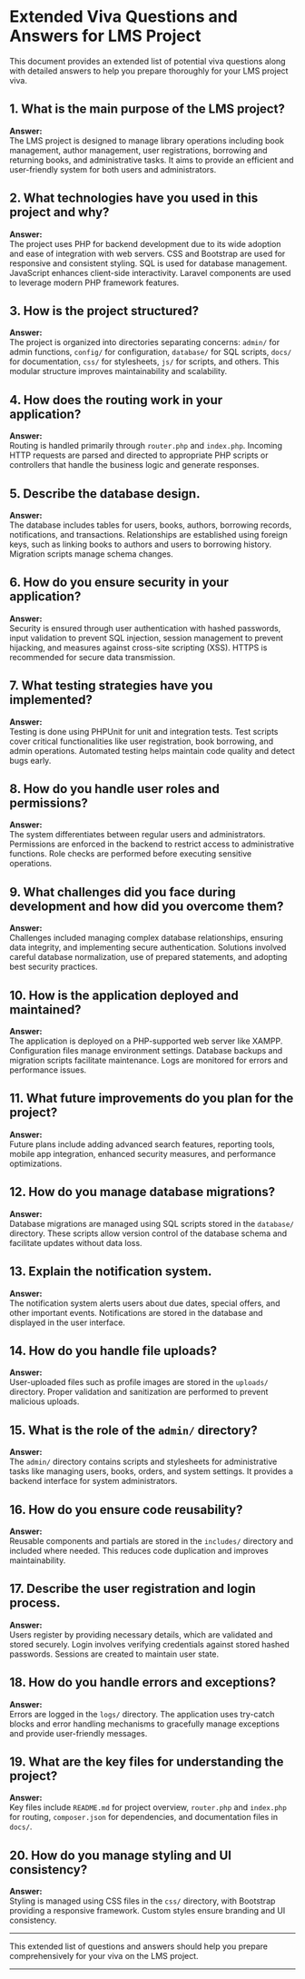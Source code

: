 # Extended Viva Questions and Answers for LMS Project

This document provides an extended list of potential viva questions along with detailed answers to help you prepare thoroughly for your LMS project viva.

## 1. What is the main purpose of the LMS project?
**Answer:**  
The LMS project is designed to manage library operations including book management, author management, user registrations, borrowing and returning books, and administrative tasks. It aims to provide an efficient and user-friendly system for both users and administrators.

## 2. What technologies have you used in this project and why?
**Answer:**  
The project uses PHP for backend development due to its wide adoption and ease of integration with web servers. CSS and Bootstrap are used for responsive and consistent styling. SQL is used for database management. JavaScript enhances client-side interactivity. Laravel components are used to leverage modern PHP framework features.

## 3. How is the project structured?
**Answer:**  
The project is organized into directories separating concerns: `admin/` for admin functions, `config/` for configuration, `database/` for SQL scripts, `docs/` for documentation, `css/` for stylesheets, `js/` for scripts, and others. This modular structure improves maintainability and scalability.

## 4. How does the routing work in your application?
**Answer:**  
Routing is handled primarily through `router.php` and `index.php`. Incoming HTTP requests are parsed and directed to appropriate PHP scripts or controllers that handle the business logic and generate responses.

## 5. Describe the database design.
**Answer:**  
The database includes tables for users, books, authors, borrowing records, notifications, and transactions. Relationships are established using foreign keys, such as linking books to authors and users to borrowing history. Migration scripts manage schema changes.

## 6. How do you ensure security in your application?
**Answer:**  
Security is ensured through user authentication with hashed passwords, input validation to prevent SQL injection, session management to prevent hijacking, and measures against cross-site scripting (XSS). HTTPS is recommended for secure data transmission.

## 7. What testing strategies have you implemented?
**Answer:**  
Testing is done using PHPUnit for unit and integration tests. Test scripts cover critical functionalities like user registration, book borrowing, and admin operations. Automated testing helps maintain code quality and detect bugs early.

## 8. How do you handle user roles and permissions?
**Answer:**  
The system differentiates between regular users and administrators. Permissions are enforced in the backend to restrict access to administrative functions. Role checks are performed before executing sensitive operations.

## 9. What challenges did you face during development and how did you overcome them?
**Answer:**  
Challenges included managing complex database relationships, ensuring data integrity, and implementing secure authentication. Solutions involved careful database normalization, use of prepared statements, and adopting best security practices.

## 10. How is the application deployed and maintained?
**Answer:**  
The application is deployed on a PHP-supported web server like XAMPP. Configuration files manage environment settings. Database backups and migration scripts facilitate maintenance. Logs are monitored for errors and performance issues.

## 11. What future improvements do you plan for the project?
**Answer:**  
Future plans include adding advanced search features, reporting tools, mobile app integration, enhanced security measures, and performance optimizations.

## 12. How do you manage database migrations?
**Answer:**  
Database migrations are managed using SQL scripts stored in the `database/` directory. These scripts allow version control of the database schema and facilitate updates without data loss.

## 13. Explain the notification system.
**Answer:**  
The notification system alerts users about due dates, special offers, and other important events. Notifications are stored in the database and displayed in the user interface.

## 14. How do you handle file uploads?
**Answer:**  
User-uploaded files such as profile images are stored in the `uploads/` directory. Proper validation and sanitization are performed to prevent malicious uploads.

## 15. What is the role of the `admin/` directory?
**Answer:**  
The `admin/` directory contains scripts and stylesheets for administrative tasks like managing users, books, orders, and system settings. It provides a backend interface for system administrators.

## 16. How do you ensure code reusability?
**Answer:**  
Reusable components and partials are stored in the `includes/` directory and included where needed. This reduces code duplication and improves maintainability.

## 17. Describe the user registration and login process.
**Answer:**  
Users register by providing necessary details, which are validated and stored securely. Login involves verifying credentials against stored hashed passwords. Sessions are created to maintain user state.

## 18. How do you handle errors and exceptions?
**Answer:**  
Errors are logged in the `logs/` directory. The application uses try-catch blocks and error handling mechanisms to gracefully manage exceptions and provide user-friendly messages.

## 19. What are the key files for understanding the project?
**Answer:**  
Key files include `README.md` for project overview, `router.php` and `index.php` for routing, `composer.json` for dependencies, and documentation files in `docs/`.

## 20. How do you manage styling and UI consistency?
**Answer:**  
Styling is managed using CSS files in the `css/` directory, with Bootstrap providing a responsive framework. Custom styles ensure branding and UI consistency.

---

This extended list of questions and answers should help you prepare comprehensively for your viva on the LMS project.

---

